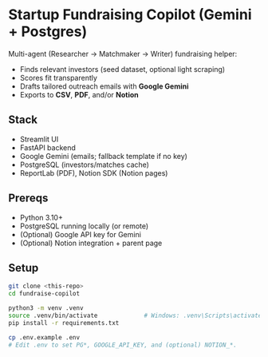 # Startup Fundraising Copilot (Gemini + Postgres)

Multi-agent (Researcher → Matchmaker → Writer) fundraising helper:
- Finds relevant investors (seed dataset, optional light scraping)
- Scores fit transparently
- Drafts tailored outreach emails with **Google Gemini**
- Exports to **CSV**, **PDF**, and/or **Notion**

## Stack
- Streamlit UI
- FastAPI backend
- Google Gemini (emails; fallback template if no key)
- PostgreSQL (investors/matches cache)
- ReportLab (PDF), Notion SDK (Notion pages)

## Prereqs
- Python 3.10+
- PostgreSQL running locally (or remote)
- (Optional) Google API key for Gemini
- (Optional) Notion integration + parent page

## Setup

```bash
git clone <this-repo>
cd fundraise-copilot

python3 -m venv .venv
source .venv/bin/activate             # Windows: .venv\Scripts\activate
pip install -r requirements.txt

cp .env.example .env
# Edit .env to set PG*, GOOGLE_API_KEY, and (optional) NOTION_*.
